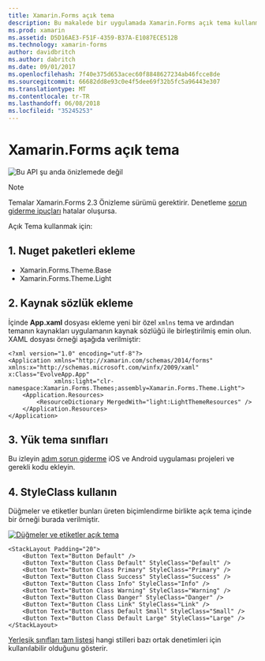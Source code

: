```yaml
---
title: Xamarin.Forms açık tema
description: Bu makalede bir uygulamada Xamarin.Forms açık tema kullanma açıklanmaktadır.
ms.prod: xamarin
ms.assetid: D5D16AE3-F51F-4359-B37A-E1087ECE512B
ms.technology: xamarin-forms
author: davidbritch
ms.author: dabritch
ms.date: 09/01/2017
ms.openlocfilehash: 7f40e375d653acec60f8848627234ab46fcce8de
ms.sourcegitcommit: 66682dd8e93c0e4f5dee69f32b5fc5a96443e307
ms.translationtype: MT
ms.contentlocale: tr-TR
ms.lasthandoff: 06/08/2018
ms.locfileid: "35245253"
---
```

# <a name="xamarinforms-light-theme"></a>Xamarin.Forms açık tema

![](~/media/shared/preview.png "Bu API şu anda önizlemede değil")

> [!NOTE]
> Temalar Xamarin.Forms 2.3 Önizleme sürümü gerektirir. Denetleme [sorun giderme ipuçları](~/xamarin-forms/user-interface/themes/index.md) hatalar oluşursa.

Açık Tema kullanmak için:

## <a name="1-add-nuget-packages"></a>1. Nuget paketleri ekleme

* Xamarin.Forms.Theme.Base
* Xamarin.Forms.Theme.Light

## <a name="2-add-to-the-resource-dictionary"></a>2. Kaynak sözlük ekleme

İçinde **App.xaml** dosyası ekleme yeni bir özel `xmlns` tema ve ardından temanın kaynakları uygulamanın kaynak sözlüğü ile birleştirilmiş emin olun.
XAML dosyası örneği aşağıda verilmiştir:

```xaml
<?xml version="1.0" encoding="utf-8"?>
<Application xmlns="http://xamarin.com/schemas/2014/forms" xmlns:x="http://schemas.microsoft.com/winfx/2009/xaml" x:Class="EvolveApp.App"
             xmlns:light="clr-namespace:Xamarin.Forms.Themes;assembly=Xamarin.Forms.Theme.Light">
    <Application.Resources>
        <ResourceDictionary MergedWith="light:LightThemeResources" />
    </Application.Resources>
</Application>
```

## <a name="3-load-theme-classes"></a>3. Yük tema sınıfları

Bu izleyin [adım sorun giderme](~/xamarin-forms/user-interface/themes/index.md) iOS ve Android uygulaması projeleri ve gerekli kodu ekleyin.

## <a name="4-use-styleclass"></a>4. StyleClass kullanın

Düğmeler ve etiketler bunları üreten biçimlendirme birlikte açık tema içinde bir örneği burada verilmiştir.

[![](light-images/light-theme-sml.png "Düğmeler ve etiketler açık tema")](light-images/light-theme.png#lightbox "düğmeler ve etiketler açık tema")

```xaml
<StackLayout Padding="20">
    <Button Text="Button Default" />
    <Button Text="Button Class Default" StyleClass="Default" />
    <Button Text="Button Class Primary" StyleClass="Primary" />
    <Button Text="Button Class Success" StyleClass="Success" />
    <Button Text="Button Class Info" StyleClass="Info" />
    <Button Text="Button Class Warning" StyleClass="Warning" />
    <Button Text="Button Class Danger" StyleClass="Danger" />
    <Button Text="Button Class Link" StyleClass="Link" />
    <Button Text="Button Class Default Small" StyleClass="Small" />
    <Button Text="Button Class Default Large" StyleClass="Large" />
</StackLayout>
```

[Yerleşik sınıfları tam listesi](~/xamarin-forms/user-interface/themes/index.md) hangi stilleri bazı ortak denetimleri için kullanılabilir olduğunu gösterir.
